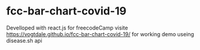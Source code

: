 # fcc-bar-chart-covid-19

Develloped with react.js for freecodeCamp visite https://vogtdale.github.io/fcc-bar-chart-covid-19/ for working demo
useing disease.sh api 
